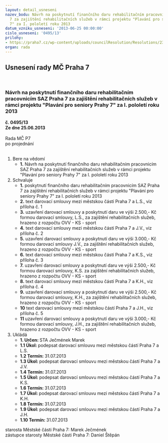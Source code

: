 ```yaml
---
layout: detail_usneseni
nazev_bodu: Návrh na poskytnutí finančního daru rehabilitačním pracovnicím SAZ Praha
  7 za zajištění rehabilitačních služeb v rámci projektu "Plavání pro seniory Prahy
  7" za I. pololetí roku 2013
datum_vzniku_usneseni: '2013-06-25 00:00:00'
cislo_usneseni: '0495/13'
prilohy:
- https://praha7.cz/wp-content/uploads/councilResolution/Resolutions/23886/35-13-zapis_6_jednani_sk_12_06_2013.doc
organ: rada
---
```

<div id="ucUsn_pList" class="usn">
	<span><h2>Usnesení rady MČ Praha 7 </h2>
<br></span><div class="standBody">
<span><h3>Návrh na poskytnutí finančního daru rehabilitačním pracovnicím SAZ Praha 7 za zajištění rehabilitačních služeb v rámci projektu "Plavání pro seniory Prahy 7" za I. pololetí roku 2013</h3></span><div class="center">
		<strong>č. 0495/13</strong><br>
	</div>
<div class="center">
		<strong>Ze dne 25.06.2013</strong><br><br>
	</div>Rada MČ P7<br> po projednání<br><br><ol>
<li>Bere na vědomí<ul><li>
<strong>1.</strong> Návrh na poskytnutí finančního daru rehabilitačním pracovnicím SAZ Praha 7 za zajištění rehabilitačních služeb v rámci projektu "Plavání pro seniory Prahy 7" za I. pololetí roku 2013</li></ul>
</li>
<li>Schvaluje<ul>
<li>
<strong>1.</strong> poskytnutí finančního daru rehabilitačním pracovnicím SAZ Praha 7 za zajištění rehabilitačních služeb v rámci projektu "Plavání pro seniory Prahy 7" za I. pololetí roku 2013</li>
<li>
<strong>2.</strong> text darovací smlouvy mezi městskou částí Praha 7 a L.S., viz příloha č. 1</li>
<li>
<strong>3.</strong> uzavření darovací smlouvy a poskytnutí daru ve výši 2.500,- Kč formou darovací smlouvy, L.S., za zajištění rehabilitačních služeb, hrazeno z rozpočtu OVV - KS - sport</li>
<li>
<strong>4.</strong> text darovací smlouvy mezi městskou částí Praha 7 a J.V., viz příloha č. 2</li>
<li>
<strong>5.</strong> uzavření darovací smlouvy a poskytnutí daru ve výši 3.000,- Kč formou darovací smlouvy J.V., za zajištění rehabilitačních služeb, hrazeno z rozpočtu OVV - KS - sport</li>
<li>
<strong>6.</strong> text darovací smlouvy mezi městskou částí Praha 7 a K.S., viz příloha č. 3</li>
<li>
<strong>7.</strong> uzavření darovací smlouvy a poskytnutí daru ve výši 2.500,- Kč formou darovací smlouvy, K.S. za zajištění rehabilitačních služeb, hrazeno z rozpočtu OVV - KS - sport</li>
<li>
<strong>8.</strong> text darovací smlouvy mezi městskou částí Praha 7 a K.H., viz příloha č. 4</li>
<li>
<strong>9.</strong> uzavření darovací smlouvy a poskytnutí daru ve výši 2.500,- Kč formou darovací smlouvy, K.H., za zajištění rehabilitačních služeb, hrazeno z rozpočtu OVV - KS - sport</li>
<li>
<strong>10</strong> text darovací smlouvy mezi městskou částí Praha 7 a J.H., viz příloha č. 5</li>
<li>
<strong>11</strong> uzavření darovací smlouvy a poskytnutí daru ve výši 3.000,- Kč formou darovací smlouvy, J.H., za zajištění rehabilitačních služeb, hrazeno z rozpočtu OVV - KS - sport</li>
</ul>
</li>
<li>Ukládá<ul>
<li>
<strong>1. Určen: </strong>STA Ječmének Marek</li>
<li>
<strong>1.1 Úkol: </strong>podepsat darovací smlouvu mezi městskou částí Praha 7 a L.S.</li>
<li>
<strong>1.2 Termín: </strong>31.07.2013</li>
<li>
<strong>1.3 Úkol: </strong>podepsat darovací smlouvu mezi městskou částí Praha 7 a J.V.</li>
<li>
<strong>1.4 Termín: </strong>31.07.2013</li>
<li>
<strong>1.5 Úkol: </strong>podepsat darovací smlouvu mezi městskou částí Praha 7 a K.S.</li>
<li>
<strong>1.6 Termín: </strong>31.07.2013</li>
<li>
<strong>1.7 Úkol: </strong>podepsat darovací smlouvu mezi městskou částí Praha 7 a K.H.</li>
<li>
<strong>1.8 Termín: </strong>31.07.2013</li>
<li>
<strong>1.9 Úkol: </strong>podepsat darovací smlouvu mezi městskou částí Praha 7 a J.H.</li>
<li>
<strong>1.10 Termín: </strong>31.07.2013</li>
</ul>
</li>
</ol>starosta Městské části Praha 7: Marek Ječmének<br>zástupce starosty Městské části Praha 7: Daniel Štěpán 
</div>
</div>